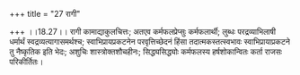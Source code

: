 +++
title = "27 रागी"

+++
।।18.27।। रागी कामाद्याकुलचित्तः; अतएव कर्मफलप्रेप्सुः कर्मफलार्थी;
लुब्धः परद्रव्याभिलाषी धर्मार्थं स्वद्रव्यत्यागासमर्थश्च;
स्वाभिप्रायप्रकटनेन परवृत्तिच्छेदनं हिंसा तदात्मकस्तत्स्वभावः
स्वाभिप्रायाप्रकटने तु नैष्कृतिक इति भेदः; अशुचिः शास्त्रोक्तशौचहीनः;
सिद्ध्यसिद्ध्योः कर्मफलस्य हर्षशोकान्वितः कर्ता राजसः परिकीर्तितः।
